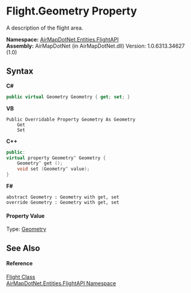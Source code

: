 # Flight.Geometry Property 
 

A description of the flight area.

**Namespace:**&nbsp;<a href="N_AirMapDotNet_Entities_FlightAPI">AirMapDotNet.Entities.FlightAPI</a><br />**Assembly:**&nbsp;AirMapDotNet (in AirMapDotNet.dll) Version: 1.0.6313.34627 (1.0)

## Syntax

**C#**<br />
``` C#
public virtual Geometry Geometry { get; set; }
```

**VB**<br />
``` VB
Public Overridable Property Geometry As Geometry
	Get
	Set
```

**C++**<br />
``` C++
public:
virtual property Geometry^ Geometry {
	Geometry^ get ();
	void set (Geometry^ value);
}
```

**F#**<br />
``` F#
abstract Geometry : Geometry with get, set
override Geometry : Geometry with get, set
```


#### Property Value
Type: <a href="T_AirMapDotNet_Entities_GeoJSON_Geometry">Geometry</a>

## See Also


#### Reference
<a href="T_AirMapDotNet_Entities_FlightAPI_Flight">Flight Class</a><br /><a href="N_AirMapDotNet_Entities_FlightAPI">AirMapDotNet.Entities.FlightAPI Namespace</a><br />